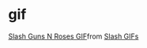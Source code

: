 # gif
<div class="tenor-gif-embed" data-postid="13233227" data-share-method="host" data-aspect-ratio="1" data-width="100%"><a href="https://tenor.com/view/slash-guns-n-roses-guitar-dancing-rock-gif-13233227">Slash Guns N Roses GIF</a>from <a href="https://tenor.com/search/slash-gifs">Slash GIFs</a></div> <script type="text/javascript" async src="https://tenor.com/embed.js"></script>
